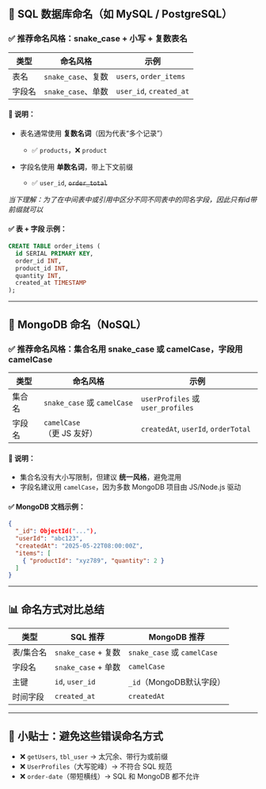 ## 🧱 SQL 数据库命名（如 MySQL / PostgreSQL）

### ✅ 推荐命名风格：**snake\_case + 小写 + 复数表名**

| 类型  | 命名风格            | 示例                      |
| --- | --------------- | ----------------------- |
| 表名  | `snake_case`、复数 | `users`, `order_items`  |
| 字段名 | `snake_case`、单数 | `user_id`, `created_at` |

#### 📌 说明：

* 表名通常使用 **复数名词**（因为代表“多个记录”）

  * ✅ `products`，❌ `product`
* 字段名使用 **单数名词**，带上下文前缀

  * ✅ `user_id`, ~~`order_total`~~

*当下理解：为了在中间表中或引用中区分不同不同表中的同名字段，因此只有id带前缀就可以*

#### ✅ 表 + 字段 示例：

```sql
CREATE TABLE order_items (
  id SERIAL PRIMARY KEY,
  order_id INT,
  product_id INT,
  quantity INT,
  created_at TIMESTAMP
);
```

---

## 🍃 MongoDB 命名（NoSQL）

### ✅ 推荐命名风格：**集合名用 snake\_case 或 camelCase，字段用 camelCase**

| 类型  | 命名风格                       | 示例                                  |
| --- | -------------------------- | ----------------------------------- |
| 集合名 | `snake_case` 或 `camelCase` | `userProfiles` 或 `user_profiles`    |
| 字段名 | `camelCase`（更 JS 友好）       | `createdAt`, `userId`, `orderTotal` |

#### 📌 说明：

* 集合名没有大小写限制，但建议 **统一风格**，避免混用
* 字段名建议用 `camelCase`，因为多数 MongoDB 项目由 JS/Node.js 驱动

#### ✅ MongoDB 文档示例：

```json
{
  "_id": ObjectId("..."),
  "userId": "abc123",
  "createdAt": "2025-05-22T08:00:00Z",
  "items": [
    { "productId": "xyz789", "quantity": 2 }
  ]
}
```

---

## 📊 命名方式对比总结

| 类型    | SQL 推荐            | MongoDB 推荐                 |
| ----- | ----------------- | -------------------------- |
| 表/集合名 | `snake_case` + 复数 | `snake_case` 或 `camelCase` |
| 字段名   | `snake_case` + 单数 | `camelCase`                |
| 主键    | `id`, `user_id`   | `_id`（MongoDB默认字段）         |
| 时间字段  | `created_at`      | `createdAt`                |

---

## 🚨 小贴士：避免这些错误命名方式

* ❌ `getUsers`, `tbl_user` → 太冗余、带行为或前缀
* ❌ `UserProfiles`（大写驼峰）→ 不符合 SQL 规范
* ❌ `order-date`（带短横线）→ SQL 和 MongoDB 都不允许
